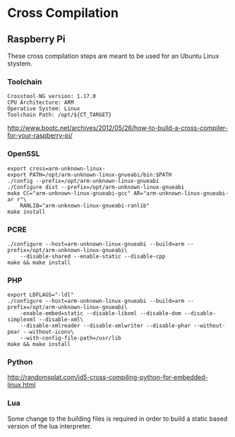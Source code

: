 # Cross Compilation

## Raspberry Pi

These cross compilation steps are meant to be used for an Ubuntu Linux stystem.

### Toolchain

    Crosstool-NG version: 1.17.0
    CPU Architecture: ARM
    Operative System: Linux
    Toolchain Path: /opt/${CT_TARGET}

http://www.bootc.net/archives/2012/05/26/how-to-build-a-cross-compiler-for-your-raspberry-pi/

### OpenSSL

    export cross=arm-unknown-linux-
    export PATH=/opt/arm-unknown-linux-gnueabi/bin:$PATH
    ./config --prefix=/opt/arm-unknown-linux-gnueabi
    ./Configure dist --prefix=/opt/arm-unknown-linux-gnueabi
    make CC="arm-unknown-linux-gnueabi-gcc" AR="arm-unknown-linux-gnueabi-ar r"\
        RANLIB="arm-unknown-linux-gnueabi-ranlib"
    make install

### PCRE

    ./configure --host=arm-unknown-linux-gnueabi --build=arm --prefix=/opt/arm-unknown-linux-gnueabi\
        --disable-shared --enable-static --disable-cpp
    make && make install

### PHP

    export LDFLAGS="-ldl"
    ./configure --host=arm-unknown-linux-gnueabi --build=arm --prefix=/opt/arm-unknown-linux-gnueabi\
        -enable-embed=static --disable-libxml --disable-dom --disable-simplexml --disable-xml\
        --disable-xmlreader --disable-xmlwriter --disable-phar --without-pear --without-iconv\
        --with-config-file-path=/usr/lib
    make && make install
 
### Python

http://randomsplat.com/id5-cross-compiling-python-for-embedded-linux.html

### Lua

Some change to the building files is required in order to build a static based version of the lua
interpreter.
